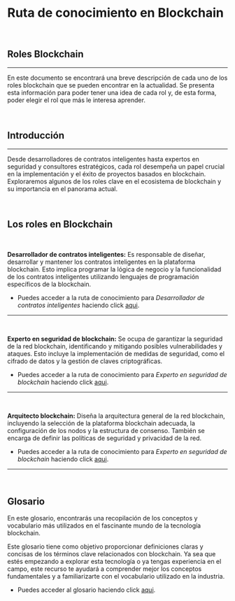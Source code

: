 # Ruta de conocimiento en Blockchain
<br>

## **Roles Blockchain**
___

En este documento se encontrará una breve descripción de cada uno de los roles blockchain que se pueden encontrar en la actualidad. Se presenta esta información para poder tener una idea de cada rol y, de esta forma, poder elegir el rol que más le interesa aprender.

<br>

## **Introducción**
---

Desde desarrolladores de contratos inteligentes hasta expertos en seguridad y consultores estratégicos, cada rol desempeña un papel crucial en la implementación y el éxito de proyectos basados en blockchain. Exploraremos algunos de los roles clave en el ecosistema de blockchain y su importancia en el panorama actual.

<br>

## **Los roles en Blockchain**

<br>

**Desarrollador de contratos inteligentes:** Es responsable de diseñar, desarrollar y mantener los contratos inteligentes en la plataforma blockchain. Esto implica programar la lógica de negocio y la funcionalidad de los contratos inteligentes utilizando lenguajes de programación específicos de la blockchain.

* Puedes acceder a la ruta de conocimiento para _Desarrollador de contratos inteligentes_ haciendo click [aqui](./desarrollo_contratos/desarrollo_contratos.md).

---
<br>

**Experto en seguridad de blockchain:** Se ocupa de garantizar la seguridad de la red blockchain, identificando y mitigando posibles vulnerabilidades y ataques. Esto incluye la implementación de medidas de seguridad, como el cifrado de datos y la gestión de claves criptográficas.

* Puedes acceder a la ruta de conocimiento para _Experto en seguridad de blockchain_ haciendo click [aqui](./seguridad_blockchain/seguridad_blockchain.md).

---
<br>


**Arquitecto blockchain:** Diseña la arquitectura general de la red blockchain, incluyendo la selección de la plataforma blockchain adecuada, la configuración de los nodos y la estructura de consenso. También se encarga de definir las políticas de seguridad y privacidad de la red.

* Puedes acceder a la ruta de conocimiento para _Experto en seguridad de blockchain_ haciendo click [aqui](./arquitecto_blockchain/arquitecto_blockchain.md).

---
<br>

## **Glosario**

En este glosario, encontrarás una recopilación de los conceptos y vocabulario más utilizados en el fascinante mundo de la tecnología blockchain.

Este glosario tiene como objetivo proporcionar definiciones claras y concisas de los términos clave relacionados con blockchain. Ya sea que estés empezando a explorar esta tecnología o ya tengas experiencia en el campo, este recurso te ayudará a comprender mejor los conceptos fundamentales y a familiarizarte con el vocabulario utilizado en la industria.

* Puedes acceder al glosario haciendo click [aqui](./glosario/glosario.md).